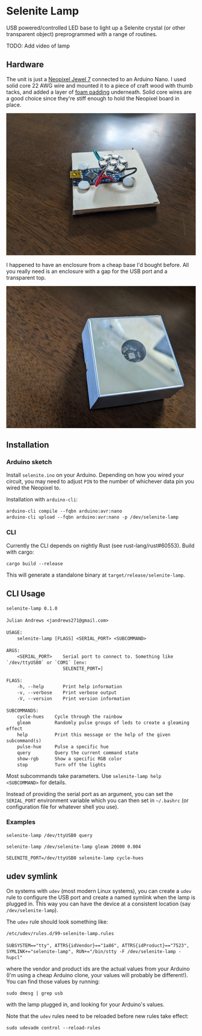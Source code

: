 # Selenite Lamp

USB powered/controlled LED base to light up a Selenite crystal (or other
transparent object) preprogrammed with a range of routines.

TODO: Add video of lamp

## Hardware

The unit is just a [Neopixel Jewel 7](https://www.adafruit.com/product/2226)
connected to an Arduino Nano. I used solid core 22 AWG wire and mounted it to a
piece of craft wood with thumb tacks, and added a layer of [foam
padding](https://www.amazon.com/gp/product/B091NT395Z)
underneath. Solid core wires are a good choice since they're stiff enough to
hold the Neopixel board in place.

![Circuit](images/circuit.jpg)

I happened to have an enclosure from a cheap base I'd bought before. All you
really need is an enclosure with a gap for the USB port and a transparent top.

![Lamp Base](images/lamp-base.jpg)

## Installation

### Arduino sketch

Install `selenite.ino` on your Arduino. Depending on how you wired your
circuit, you may need to adjust `PIN` to the number of whichever data pin you
wired the Neopixel to.

Installation with `arduino-cli`:

```
arduino-cli compile --fqbn arduino:avr:nano
arduino-cli upload --fqbn arduino:avr:nano -p /dev/selenite-lamp
```

### CLI

Currently the CLI depends on nightly Rust (see rust-lang/rust#60553). Build
with cargo:

```
cargo build --release
```

This will generate a standalone binary at `target/release/selenite-lamp`.

## CLI Usage

```
selenite-lamp 0.1.0

Julian Andrews <jandrews271@gmail.com>

USAGE:
    selenite-lamp [FLAGS] <SERIAL_PORT> <SUBCOMMAND>

ARGS:
    <SERIAL_PORT>    Serial port to connect to. Something like `/dev/ttyUSB0` or `COM1` [env:
                     SELENITE_PORT=]

FLAGS:
    -h, --help       Print help information
    -v, --verbose    Print verbose output
    -V, --version    Print version information

SUBCOMMANDS:
    cycle-hues    Cycle through the rainbow
    gleam         Randomly pulse groups of leds to create a gleaming effect
    help          Print this message or the help of the given subcommand(s)
    pulse-hue     Pulse a specific hue
    query         Query the current command state
    show-rgb      Show a specific RGB color
    stop          Turn off the lights
```

Most subcommands take parameters. Use `selenite-lamp help <SUBCOMMAND>` for
details.

Instead of providing the serial port as an argument, you can set the
`SERIAL_PORT` environment variable which you can then set in `~/.bashrc` (or
configuration file for whatever shell you use).

### Examples

```
selenite-lamp /dev/ttyUSB0 query
```

```
selenite-lamp /dev/selenite-lamp gleam 20000 0.004
```

```
SELENITE_PORT=/dev/ttyUSB0 selenite-lamp cycle-hues
```

## udev symlink

On systems with `udev` (most modern Linux systems), you can create a `udev`
rule to configure the USB port and create a named symlink when the lamp is
plugged in. This way you can have the device at a consistent location (say
`/dev/selenite-lamp`).

The `udev` rule should look something like:

```
/etc/udev/rules.d/99-selenite-lamp.rules

SUBSYSTEM=="tty", ATTRS{idVendor}=="1a86", ATTRS{idProduct}=="7523", SYMLINK+="selenite-lamp", RUN+="/bin/stty -F /dev/selenite-lamp -hupcl"
```

where the vendor and product ids are the actual values from your Arduino (I'm
using a cheap Arduino clone, your values will probably be different!). You can
find those values by running:

```
sudo dmesg | grep usb
```

with the lamp plugged in, and looking for your Arduino's values.

Note that the `udev` rules need to be reloaded before new rules take effect:

```
sudo udevadm control --reload-rules
```
